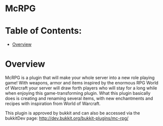 McRPG
=====

# Table of Contents:
* [Overview](http)

# Overview
McRPG is a plugin that will make your whole server into a new role playing game!
With weapons, armor and items inspired by the enormous RPG World of Warcraft your server
will draw forth players who will stay for a long while when enjoying this game-transforming plugin.
What this plugin basically does is creating and renaming several items, with new enchantments and recipes
with inspiration from World of Warcraft.



This plugin is approved by bukkit and can also be accessed via the bukkitDev page:
http://dev.bukkit.org/bukkit-plugins/mc-rpg/
